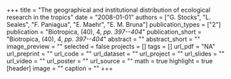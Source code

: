 +++
title = "The geographical and institutional distribution of ecological research in the tropics"
date = "2008-01-01"
authors = ["G. Stocks", "L. Seales", "F. Paniagua", "E. Maehr", "E. M. Bruna"]
publication_types = ["2"]
publication = "Biotropica, (40), 4, _pp. 397--404_"
publication_short = "Biotropica, (40), 4, _pp. 397--404_"
abstract = ""
abstract_short = ""
image_preview = ""
selected = false
projects = []
tags = []
url_pdf = "NA"
url_preprint = ""
url_code = ""
url_dataset = ""
url_project = ""
url_slides = ""
url_video = ""
url_poster = ""
url_source = ""
math = true
highlight = true
[header]
image = ""
caption = ""
+++
